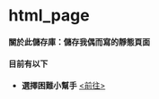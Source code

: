 # html_page
#### 關於此儲存庫：儲存我偶而寫的靜態頁面
#### 目前有以下

* **選擇困難小幫手** [<前往>](https://yang4287.github.io/html_page/option_helper/index.html)



